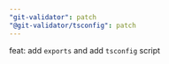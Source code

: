 ```yaml
---
"git-validator": patch
"@git-validator/tsconfig": patch
---
```


feat: add `exports` and add `tsconfig` script
